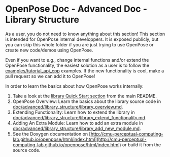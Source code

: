 OpenPose Doc - Advanced Doc - Library Structure
====================================

As a user, you do not need to know anything about this section! This section is intended for OpenPose internal developpers. It is exposed publicly, but you can skip this whole folder if you are just trying to use OpenPose or create new code/demos using OpenPose.

Even if you want to e.g., change internal functions and/or extend the OpenPose functionality, the easiest solution as a user is to follow the [examples/tutorial_api_cpp](../../examples/tutorial_api_cpp) examples. If the new functionality is cool, make a pull request so we can add it to OpenPose!

In order to learn the basics about how OpenPose works internally:
1. Take a look at the [library Quick Start section](../../README.md#quick-start) from the main README.
2. OpenPose Overview: Learn the basics about the library source code in [doc/advanced/library_structure/library_overview.md](library_overview.md).
3. Extending Functionality: Learn how to extend the library in [doc/advanced/library_structure/library_extend_functionality.md](library_extend_functionality.md).
4. Adding An Extra Module: Learn how to add an extra module in [doc/advanced/library_structure/library_add_new_module.md](library_add_new_module.md).
5. See the Doxygen documentation on [http://cmu-perceptual-computing-lab.github.io/openpose/html/index.html](http://cmu-perceptual-computing-lab.github.io/openpose/html/index.html) or build it from the source code.
